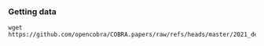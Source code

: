 
### Getting data

```
wget https://github.com/opencobra/COBRA.papers/raw/refs/heads/master/2021_demeter/input/AGORA2_infoFile.xlsx

```
